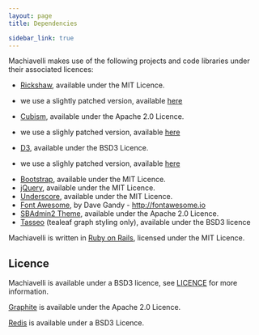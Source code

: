 ```yaml
---
layout: page
title: Dependencies

sidebar_link: true
---
```


Machiavelli makes use of the following projects and code libraries under their associated licences:

 * [Rickshaw](https://github.com/shutterstock/rickshaw), available under the MIT Licence.
  - we use a slightly patched version, available [here](https://github.com/glasnt/rickshaw)
 * [Cubism](https://github.com/square/cubism), available under the Apache 2.0 Licence.
  - we use a slighly patched version, available [here](https://github.com/glasnt/cubism)
 * [D3](https://github.com/mbostock/d3), available under the BSD3 Licence.
  - we use a slighly patched version, available [here](https://github.com/glasnt/d3)
 * [Bootstrap](https://github.com/twbs/bootstrap/), available under the MIT Licence.
 * [jQuery](https://github.com/jquery/jquery), available under the MIT Licence.
 * [Underscore](https://github.com/jashkenas/underscore), available under the MIT Licence.
 * [Font Awesome](https://github.com/FortAwesome/Font-Awesome/), by Dave Gandy - http://fontawesome.io
 * [SBAdmin2 Theme](https://github.com/IronSummitMedia/startbootstrap/tree/master/templates/sb-admin-v2), available under the Apache 2.0 Licence.
 * [Tasseo](https://github.com/obfuscurity/tasseo) (tealeaf graph styling only), available under the BSD3 licence

Machiavelli is written in [Ruby on Rails](https://github.com/rails/rails), licensed under the MIT Licence.

Licence
--------------

Machiavelli is available under a BSD3 licence, see [LICENCE](LICENCE) for more information.

[Graphite](https://github.com/graphite-project/) is available under the Apache 2.0 Licence.

[Redis](https://github.com/antirez/redis) is available under a BSD3 Licence.
